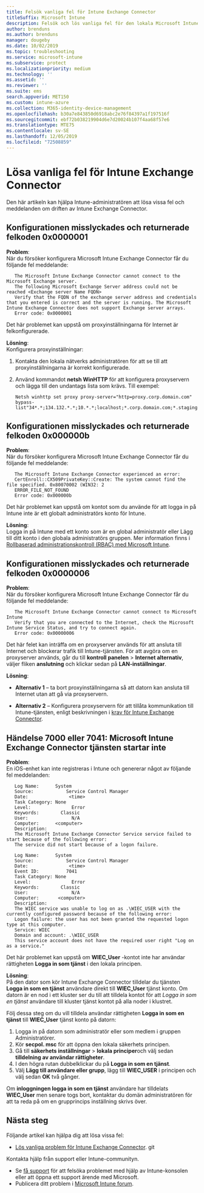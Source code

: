 ```yaml
---
title: Felsök vanliga fel för Intune Exchange Connector
titleSuffix: Microsoft Intune
description: Felsök och lös vanliga fel för den lokala Microsoft Intune Exchange Connector
author: brenduns
ms.author: brenduns
manager: dougeby
ms.date: 10/02/2019
ms.topic: troubleshooting
ms.service: microsoft-intune
ms.subservice: protect
ms.localizationpriority: medium
ms.technology: ''
ms.assetid: ''
ms.reviewer: ''
ms.suite: ems
search.appverid: MET150
ms.custom: intune-azure
ms.collection: M365-identity-device-management
ms.openlocfilehash: b30a7e843850d6918abc2e76f84397a1f197516f
ms.sourcegitcommit: ebf72b038219904d6e7d20024b107f4aa68f57e6
ms.translationtype: MTE75
ms.contentlocale: sv-SE
ms.lasthandoff: 12/05/2019
ms.locfileid: "72508859"
---
```

# <a name="resolve-common-errors-for-the-intune-exchange-connector"></a>Lösa vanliga fel för Intune Exchange Connector

Den här artikeln kan hjälpa Intune-administratören att lösa vissa fel och meddelanden om driften av Intune Exchange Connector.  

## <a name="configuration-failed-and-returned-error-code-0x0000001"></a>Konfigurationen misslyckades och returnerade felkoden 0x0000001

**Problem**:  
När du försöker konfigurera Microsoft Intune Exchange Connector får du följande fel meddelande:

```
   The Microsoft Intune Exchange Connector cannot connect to the Microsoft Exchange server.  
   The following Microsoft Exchange Server address could not be reached <Exchange server Name FQDN>  
   Verify that the FQDN of the exchange server address and credentials that you entered is correct and the server is running. The Microsoft Intune Exchange Connector does not support Exchange server arrays.  
   Error code: 0x0000001  
```

Det här problemet kan uppstå om proxyinställningarna för Internet är felkonfigurerade.

**Lösning**:  
Konfigurera proxyinställningar:
1. Kontakta den lokala nätverks administratören för att se till att proxyinställningarna är korrekt konfigurerade. 
2. Använd kommandot **netsh WinHTTP** för att konfigurera proxyservern och lägga till den undantags lista som krävs. Till exempel:  

   ```
   Netsh winhttp set proxy proxy-server="http=proxy.corp.domain.com" bypass-list"34*.*;134.132.*.*;10.*.*;localhost;*.corp.domain.com;*.staging.domain.com"
   ```

## <a name="configuration-failed-and-returned-error-code-0x000000b"></a>Konfigurationen misslyckades och returnerade felkoden 0x000000b   

**Problem**:  
När du försöker konfigurera Microsoft Intune Exchange Connector får du följande fel meddelande:  

```
   The Microsoft Intune Exchange Connector experienced an error:  
   CertEnroll::CX509PrivateKey::Create: The system cannot find the file specified. 0x80070002 (WIN32: 2  
   ERROR_FILE_NOT_FOUND  
   Error code: 0x000000b  
```
Det här problemet kan uppstå om kontot som du använde för att logga in på Intune inte är ett globalt administratörs konto för Intune.

**Lösning**:  
Logga in på Intune med ett konto som är en global administratör eller Lägg till ditt konto i den globala administratörs gruppen. Mer information finns i [Rollbaserad administrationskontroll (RBAC) med Microsoft Intune](../fundamentals/role-based-access-control.md).

## <a name="configuration-failed-and-returned-error-code-0x0000006"></a>Konfigurationen misslyckades och returnerade felkoden 0x0000006

**Problem**:  
När du försöker konfigurera Microsoft Intune Exchange Connector får du följande fel meddelande:  

```  
   The Microsoft Intune Exchange Connector cannot connect to Microsoft Intune  
   Verify that you are connected to the Internet, check the Microsoft Intune Service Status, and try to connect again.  
   Error code: 0x00000006  
```  
Det här felet kan inträffa om en proxyserver används för att ansluta till Internet och blockerar trafik till Intune-tjänsten. För att avgöra om en proxyserver används, går du till **kontroll panelen** > **Internet alternativ**, väljer fliken **anslutning** och klickar sedan på **LAN-inställningar**.

**Lösning**:  

- **Alternativ 1** – ta bort proxyinställningarna så att datorn kan ansluta till Internet utan att gå via proxyservern.  

- **Alternativ 2** – Konfigurera proxyservern för att tillåta kommunikation till Intune-tjänsten, enligt beskrivningen i [krav för Intune Exchange Connector](exchange-connector-install.md#intune-exchange-connector-requirements).



## <a name="event-7000-or-7041-microsoft-intune-exchange-connector-service-wont-start"></a>Händelse 7000 eller 7041: Microsoft Intune Exchange Connector tjänsten startar inte

**Problem**:  
En iOS-enhet kan inte registreras i Intune och genererar något av följande fel meddelanden:  

```  
   Log Name:      System
   Source:            Service Control Manager
   Date:               <time>
   Task Category: None
   Level:               Error
   Keywords:        Classic
   User:                N/A
   Computer:      <computer>
   Description:
   The Microsoft Intune Exchange Connector Service service failed to start because of the following error:  
   The service did not start because of a logon failure.
```  

```  
   Log Name:      System
   Source:            Service Control Manager
   Date:               <time>
   Event ID:          7041
   Task Category: None
   Level:               Error   
   Keywords:        Classic
   User:                N/A
   Computer:       <computer>
   Description:
   The WIEC service was unable to log on as .\WIEC_USER with the currently configured password because of the following error:
   Logon failure: the user has not been granted the requested logon type at this computer.
   Service: WIEC
   Domain and account: .\WIEC_USER
   This service account does not have the required user right "Log on as a service."  
```
Det här problemet kan uppstå om **WIEC_User** -kontot inte har användar rättigheten **Logga in som tjänst** i den lokala principen.

**Lösning**:  
På den dator som kör Intune Exchange Connector tilldelar du tjänsten **Logga in som en tjänst** användare direkt till **WIEC_User** tjänst konto. Om datorn är en nod i ett kluster ser du till att tilldela kontot för att *Logga in som en tjänst* användare till kluster tjänst kontot på alla noder i klustret.  

Följ dessa steg om du vill tilldela användar rättigheten **Logga in som en tjänst** till **WIEC_User** tjänst konto på datorn:

1. Logga in på datorn som administratör eller som medlem i gruppen Administratörer.
2. Kör **secpol. msc** för att öppna den lokala säkerhets principen.
3. Gå till **säkerhets inställningar** > **lokala principer**och välj sedan **tilldelning av användar rättigheter**.
4. I den högra rutan dubbelklickar du på **Logga in som en tjänst**.
5. Välj **Lägg till användare eller grupp**, lägg till **WIEC_USER** i principen och välj sedan **OK** två gånger.

Om **inloggningen logga in som en tjänst** användare har tilldelats **WIEC_User** men senare togs bort, kontaktar du domän administratören för att ta reda på om en grupprincips inställning skrivs över.  

## <a name="next-steps"></a>Nästa steg  

Följande artikel kan hjälpa dig att lösa vissa fel:
- [Lös vanliga problem för Intune Exchange Connector](troubleshoot-exchange-connector-common-problems.md). git 

Kontakta hjälp från support eller Intune-communityn.
- Se [få support](../fundamentals/get-support.md) för att felsöka problemet med hjälp av Intune-konsolen eller att öppna ett support ärende med Microsoft. 
- Publicera ditt problem i [Microsoft Intune forum](https://social.technet.microsoft.com/Forums/en-US/home?forum=microsoftintuneprod).  
